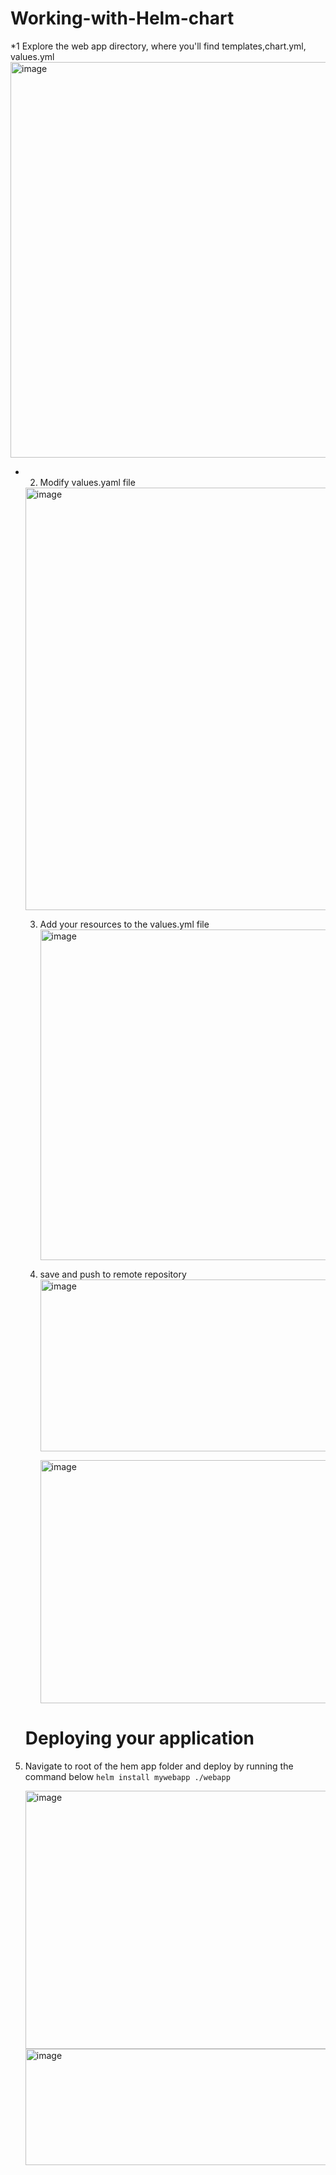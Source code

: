 # Working-with-Helm-chart

*1 Explore the web app directory, where you'll find templates,chart.yml, values.yml
  <img width="1167" height="633" alt="image" src="https://github.com/user-attachments/assets/4eade2ad-4d89-4b95-9c88-7e4fd33bc2c7" />

* 2. Modify values.yaml file
   <img width="1772" height="676" alt="image" src="https://github.com/user-attachments/assets/5c1f01c4-5872-40a7-958d-c20f8968a24e" />

  3. Add your resources to the values.yml file
     <img width="1102" height="529" alt="image" src="https://github.com/user-attachments/assets/41f60e3d-53d9-4b25-bb68-f4c6f8f8c8fc" />

  4. save and push to remote repository
     <img width="1544" height="275" alt="image" src="https://github.com/user-attachments/assets/542ef9e9-7fbb-47f0-be50-cd85737ba9ac" />

     <img width="1375" height="389" alt="image" src="https://github.com/user-attachments/assets/d72830d7-2e14-4256-ac49-bd29ff693219" />

  # Deploying your application
5. Navigate to root of the hem app folder and deploy by running the command below
   `helm install mywebapp ./webapp `

   <img width="1588" height="413" alt="image" src="https://github.com/user-attachments/assets/8b46f61b-4a4c-4de0-a71d-89cf18e542af" />

   <img width="1196" height="186" alt="image" src="https://github.com/user-attachments/assets/a17c718f-9b21-43f1-9033-6fbf17cd213d" />


   




